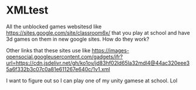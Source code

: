 # XMLtest
All the unblocked games websitesd like https://sites.google.com/site/classroom6x/ that you play at school and have 3d games on them in new google sites. How do they work? 


Other links that these sites use like https://images-opensocial.googleusercontent.com/gadgets/ifr?url=https://cdn.jsdelivr.net/gh/ko1ov/jd83hf02ld65la32mdl4@44ac320eee35a6f332b3c07c0a81e611267e640c/1v1.xml



I want to figure out so I can play one of my unity gamese at school. Lol


